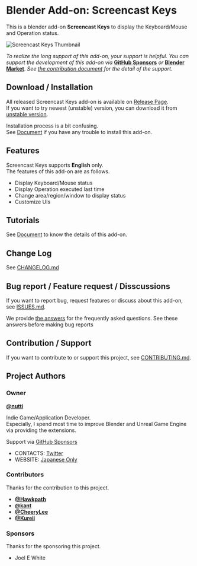 # Blender Add-on: Screencast Keys

This is a blender add-on **Screencast Keys** to display the Keyboard/Mouse and
Operation status.

![Screencast Keys Thumbnail](docs/images/screencast-keys_thumbnail.png)

*To realize the long support of this add-on, your support is helpful.*
*You can support the development of this add-on via*
**[GitHub Sponsors](https://github.com/sponsors/nutti)** *or*
**[Blender Market](https://blendermarket.com/products/screencast-keys)**.
*See [the contribution document](CONTRIBUTING.md) for the detail of*
*the support.*

## Download / Installation

All released Screencast Keys add-on is available on
[Release Page](https://github.com/nutti/Screencast-Keys/releases).  
If you want to try newest (unstable) version, you can download it from
[unstable version](https://github.com/nutti/Screencast-Keys/archive/master.zip).

Installation process is a bit confusing.  
See [Document](docs/installation.md) if you have any trouble to install this
add-on.

## Features

Screencast Keys supports **English** only.  
The features of this add-on are as follows.

* Display Keyboard/Mouse status
* Display Operation executed last time
* Change area/region/window to display status
* Customize UIs

## Tutorials

See [Document](docs/tutorial.md) to know the details of this add-on.

## Change Log

See [CHANGELOG.md](CHANGELOG.md)

## Bug report / Feature request / Disscussions

If you want to report bug, request features or discuss about this add-on, see
[ISSUES.md](ISSUES.md).

We provide [the answers](docs/faq.md) for the frequently asked questions.
See these answers before making bug reports

## Contribution / Support

If you want to contribute to or support this project, see
[CONTRIBUTING.md](CONTRIBUTING.md).

## Project Authors

### Owner

[**@nutti**](https://github.com/nutti)

Indie Game/Application Developer.  
Especially, I spend most time to improve Blender and Unreal Game Engine via
providing the extensions.

Support via [GitHub Sponsors](https://github.com/sponsors/nutti)

* CONTACTS: [Twitter](https://twitter.com/nutti__)
* WEBSITE: [Japanese Only](https://colorful-pico.net/)

### Contributors

Thanks for the contribution to this project.

* [**@Hawkpath**](https://github.com/Hawkpath)
* [**@kant**](https://github.com/kant)
* [**@CheeryLee**](https://github.com/CheeryLee)
* [**@Kureii**](https://github.com/Kureii)

### Sponsors

Thanks for the sponsoring this project.

* Joel E White
